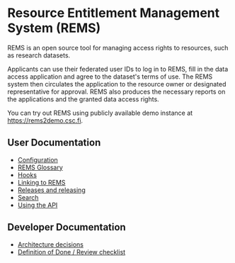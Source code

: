 ---
---

# Resource Entitlement Management System (REMS)

REMS is an open source tool for managing access rights to resources, such as research datasets.

Applicants can use their federated user IDs to log in to REMS, fill in the data access application and agree to the dataset's terms of use. The REMS system then circulates the application to the resource owner or designated representative for approval. REMS also produces the necessary reports on the applications and the granted data access rights. 

You can try out REMS using publicly available demo instance at <https://rems2demo.csc.fi>.

## User Documentation

* [Configuration](configuration.html)
* [REMS Glossary](glossary.html)
* [Hooks](hooks.html)
* [Linking to REMS](linking.html)
* [Releases and releasing](release.html)
* [Search](search.html)
* [Using the API](usingtheapi.html)

## Developer Documentation

* [Architecture decisions](architecture.html)
* [Definition of Done / Review checklist](pull_request_template.html)
